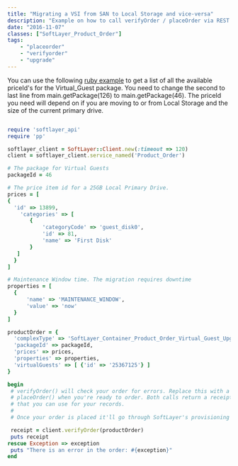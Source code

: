```yaml
---
title: "Migrating a VSI from SAN to Local Storage and vice-versa"
description: "Example on how to call verifyOrder / placeOrder via REST to migrate a Virtual_Guest from SAN to Local storage and vice-versa."
date: "2016-11-07"
classes: ["SoftLayer_Product_Order"]
tags:
    - "placeorder"
    - "verifyorder"
    - "upgrade"
---
```


You can use the following [ruby example](https://softlayer.github.io/ruby/list_packages/) to get a list of all the available priceId's for the Virtual_Guest package. You need to change the second to last line from main.getPackage(126) to main.getPackage(46). The priceId you need will depend on if you are moving to or from Local Storage and the size of the current primary drive.


```ruby

require 'softlayer_api'
require 'pp'

softlayer_client = SoftLayer::Client.new(:timeout => 120)
client = softlayer_client.service_named('Product_Order')

# The package for Virtual Guests
packageId = 46

# The price item id for a 25GB Local Primary Drive.
prices = [
{
  'id' => 13899,
    'categories' => [
       {
           'categoryCode' => 'guest_disk0',
           'id' => 81,
           'name' => 'First Disk'
       }
   ]
  }
]

# Maintenance Window time. The migration requires downtime
properties = [
  {
      'name' => 'MAINTENANCE_WINDOW',
      'value' => 'now'
  }
]

productOrder = {
  'complexType' => 'SoftLayer_Container_Product_Order_Virtual_Guest_Upgrade',
  'packageId' => packageId,
  'prices' => prices,
  'properties' => properties,
  'virtualGuests' => [ {'id' => '25367125'} ]
}

begin
 # verifyOrder() will check your order for errors. Replace this with a call to
 # placeOrder() when you're ready to order. Both calls return a receipt object
 # that you can use for your records.
 #
 # Once your order is placed it'll go through SoftLayer's provisioning process.

 receipt = client.verifyOrder(productOrder)
 puts receipt
rescue Exception => exception
 puts "There is an error in the order: #{exception}"
end
```
